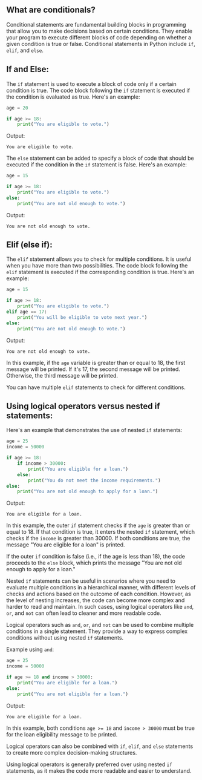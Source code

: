 ## What are conditionals?

Conditional statements are fundamental building blocks in programming that allow you to make decisions based on certain conditions. They enable your program to execute different blocks of code depending on whether a given condition is true or false. Conditional statements in Python include `if`, `elif`, and `else`.

## If and Else:

The `if` statement is used to execute a block of code only if a certain condition is true. The code block following the `if` statement is executed if the condition is evaluated as true. Here's an example:

```python
age = 20

if age >= 18:
    print("You are eligible to vote.")
```

Output:
```
You are eligible to vote.
```

The `else` statement can be added to specify a block of code that should be executed if the condition in the `if` statement is false. Here's an example:

```python
age = 15

if age >= 18:
    print("You are eligible to vote.")
else:
    print("You are not old enough to vote.")
```

Output:
```
You are not old enough to vote.
```

## Elif (else if):

The `elif` statement allows you to check for multiple conditions. It is useful when you have more than two possibilities. The code block following the `elif` statement is executed if the corresponding condition is true. Here's an example:

```python
age = 15

if age >= 18:
    print("You are eligible to vote.")
elif age == 17:
    print("You will be eligible to vote next year.")
else:
    print("You are not old enough to vote.")
```

Output:
```
You are not old enough to vote.
```

In this example, if the `age` variable is greater than or equal to 18, the first message will be printed. If it's 17, the second message will be printed. Otherwise, the third message will be printed.

You can have multiple `elif` statements to check for different conditions.

## Using logical operators versus nested if statements:

Here's an example that demonstrates the use of nested `if` statements:

```python
age = 25
income = 50000

if age >= 18:
    if income > 30000:
        print("You are eligible for a loan.")
    else:
        print("You do not meet the income requirements.")
else:
    print("You are not old enough to apply for a loan.")
```

Output:
```
You are eligible for a loan.
```

In this example, the outer `if` statement checks if the `age` is greater than or equal to 18. If that condition is true, it enters the nested `if` statement, which checks if the `income` is greater than 30000. If both conditions are true, the message "You are eligible for a loan" is printed.

If the outer `if` condition is false (i.e., if the age is less than 18), the code proceeds to the `else` block, which prints the message "You are not old enough to apply for a loan."

Nested `if` statements can be useful in scenarios where you need to evaluate multiple conditions in a hierarchical manner, with different levels of checks and actions based on the outcome of each condition. However, as the level of nesting increases, the code can become more complex and harder to read and maintain. In such cases, using logical operators like `and`, `or`, and `not` can often lead to cleaner and more readable code.


Logical operators such as `and`, `or`, and `not` can be used to combine multiple conditions in a single statement. They provide a way to express complex conditions without using nested `if` statements.

Example using `and`:

```python
age = 25
income = 50000

if age >= 18 and income > 30000:
    print("You are eligible for a loan.")
else:
    print("You are not eligible for a loan.")
```

Output:
```
You are eligible for a loan.
```

In this example, both conditions `age >= 18` and `income > 30000` must be true for the loan eligibility message to be printed.

Logical operators can also be combined with `if`, `elif`, and `else` statements to create more complex decision-making structures.

Using logical operators is generally preferred over using nested `if` statements, as it makes the code more readable and easier to understand.
